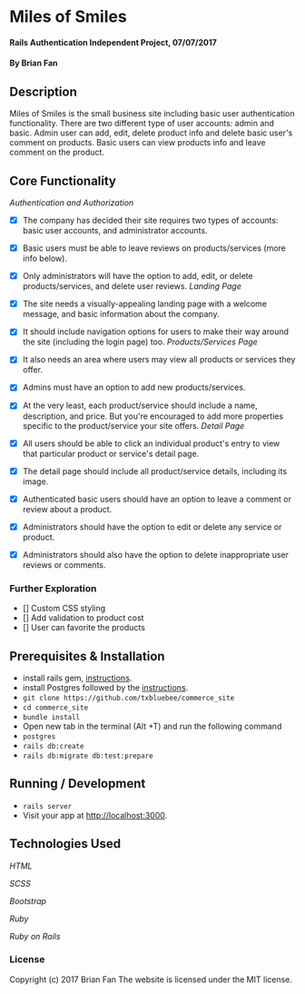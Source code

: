 # Miles of Smiles

#### Rails Authentication Independent Project, 07/07/2017

#### By Brian Fan

## Description

Miles of Smiles is the small business site including basic user authentication functionality. There are two different type of user accounts: admin and basic. Admin user can add, edit, delete product info and delete basic user's comment on products. Basic users can view products info and leave comment on the product.

## Core Functionality
*Authentication and Authorization*
- [x] The company has decided their site requires two types of accounts: basic user accounts, and administrator accounts.
- [x] Basic users must be able to leave reviews on products/services (more info below).
- [x] Only administrators will have the option to add, edit, or delete products/services, and delete user reviews.
*Landing Page*
- [x] The site needs a visually-appealing landing page with a welcome message, and basic information about the company.
- [x] It should include navigation options for users to make their way around the site (including the login page) too.
*Products/Services Page*
- [x] It also needs an area where users may view all products or services they offer.
- [x] Admins must have an option to add new products/services.
- [x] At the very least, each product/service should include a name, description, and price. But you're encouraged to add more properties specific to the product/service your site offers.
*Detail Page*
- [x] All users should be able to click an individual product's entry to view that particular product or service's detail page.
- [x] The detail page should include all product/service details, including its image.
- [x] Authenticated basic users should have an option to leave a comment or review about a product.
- [x] Administrators should have the option to edit or delete any service or product.
- [x] Administrators should also have the option to delete inappropriate user reviews or comments.


### Further Exploration
- [] Custom CSS styling
- [] Add validation to product cost
- [] User can favorite the products

## Prerequisites & Installation

* install rails gem,  [instructions](https://www.learnhowtoprogram.com/rails/ruby-on-rails-basics/rails-setup-and-structure).
* install Postgres followed by the [instructions](https://www.learnhowtoprogram.com/ruby/ruby-database-basics/installing-postgres-7fb0cff7-a0f5-4b61-a0db-8a928b9f67ef).
* `git clone https://github.com/txbluebee/commerce_site`
* `cd commerce_site`
* `bundle install`
* Open new tab in the terminal (Alt +T) and run the following command
* `postgres`
* `rails db:create`
* `rails db:migrate db:test:prepare`


## Running / Development

* `rails server`
* Visit your app at [http://localhost:3000](http://localhost:3000).

## Technologies Used

_HTML_

_SCSS_

_Bootstrap_

_Ruby_

_Ruby on Rails_

### License

Copyright (c) 2017 Brian Fan
The website is licensed under the MIT license.
